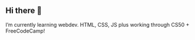 ## Hi there 👋
I’m currently learning webdev.
HTML, CSS, JS plus working through CS50 + FreeCodeCamp!

